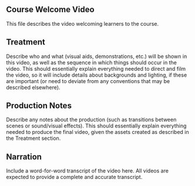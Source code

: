 ## Course Welcome Video
This file describes the video welcoming learners to the course. 

## Treatment
Describe who and what (visual aids, demonstrations, etc.) will be shown in
this video, as well as the sequence in which things should occur in the video.
This should essentially explain everything needed to direct and film the 
video, so it will include details about backgrounds and lighting, if these
are important (or need to deviate from any conventions that may be described
elsewhere). 

## Production Notes
Describe any notes about the production (such as transitions between 
scenes or sound/visual effects). This should essentially explain everything 
needed to produce the final video, given the assets created as described
in the Treatment section.

## Narration
Include a word-for-word transcript of the video here. All videos are 
expected to provide a complete and accurate transcript.
